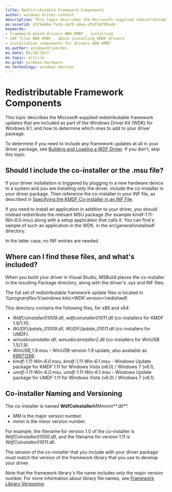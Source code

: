 ```yaml
---
title: Redistributable Framework Components
author: windows-driver-content
description: This topic describes the Microsoft-supplied redistributable framework updates that are included as part of the Windows Driver Kit (WDK) for Windows 8.1, and how to determine which ones to add to your driver package.
ms.assetid: 63fbe66e-fa1b-4a70-a8ea-df4f3df9bad4
keywords:
- framework-based drivers WDK KMDF , installing
- INF files WDK KMDF , about installing KMDF drivers
- installation components for drivers WDK KMDF
ms.author: windowsdriverdev
ms.date: 04/20/2017
ms.topic: article
ms.prod: windows-hardware
ms.technology: windows-devices
---
```


# Redistributable Framework Components


This topic describes the Microsoft-supplied redistributable framework updates that are included as part of the Windows Driver Kit (WDK) for Windows 8.1, and how to determine which ones to add to your driver package.

To determine if you need to include any framework updates at all in your driver package, see [Building and Loading a WDF Driver](building-and-loading-a-kmdf-driver.md). If you don't, skip this topic.

## Should I include the co-installer or the .msu file?


If your driver installation is triggered by plugging in a new hardware device to a system and you are installing only the driver, include the co-installer in your driver package. Then reference the co-installer in your INF file, as described in [Specifying the KMDF Co-installer in an INF File](installing-the-framework-s-co-installer.md).

If you need to install an application in addition to your driver, you should instead redistribute the relevant MSU package (for example kmdf-1.11-Win.6.0.msu) along with a setup application that calls it. You can find a sample of such an application in the WDK, in the src\\general\\installwdf directory.

In the latter case, no INF entries are needed.

## Where can I find these files, and what's included?


When you build your driver in Visual Studio, MSBuild places the co-installer in the resulting Package directory, along with the driver's .*sys* and INF files.

The full set of redistributable framework update files is located in *%programfiles%*\\windows kits\\*&lt;WDK version&gt;*\\redist\\wdf.

This directory contains the following files, for x86 and x64:

-   *WdfCoinstaller01009.dll*, *wdfcoinstaller01011.dll* (co-installers for KMDF 1.9/1.11).
-   *WUDFUpdate\_01009.dll*, *WUDFUpdate\_01011.dll* (co-installers for UMDF).
-   *winusbcoinstaller.dll*, *winusbcoinstaller2.dll* (co-installers for WinUSB 1.5/1.9).
-   *WinUSB\_1.9.msu* – WinUSB version 1.9 update, also available as [KB971286](http://support.microsoft.com/kb/971286).
-   *kmdf-1.11-Win-6.0.msu*, *kmdf-1.11-Win-6.1.msu* - Windows Update package for KMDF 1.11 for Windows Vista (v6.0) / Windows 7 (v6.1).
-   *umdf-1.11-Win-6.0.msu*, *umdf-1.11-Win-6.1.msu* – Windows Update package for UMDF 1.11 for Windows Vista (v6.0) / Windows 7 (v6.1).

## Co-installer Naming and Versioning


The co-installer is named **WdfCoInstaller***MMmmm***.dll**.

-   *MM* is the major version number.
-   *mmm* is the minor version number.

For example, the filename for version 1.0 of the co-installer is *WdfCoInstaller01000.dll*, and the filename for version 1.11 is *WdfCoInstaller01011.dll*.

The version of the co-installer that you include with your driver package must match the version of the framework library that you use to develop your driver.

Note that the framework library's file name includes only the major version number. For more information about library file names, see [Framework Library Versioning](framework-library-versioning.md).

 

 






